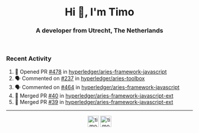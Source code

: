 <h1 align="center">Hi 👋, I'm Timo</h1>
<h3 align="center">A developer from Utrecht, The Netherlands</h3>
<br/>
<!-- https://github.com/rahuldkjain/github-profile-readme-generator --!>

<!--  <p align="left"><img src="https://github-readme-stats.vercel.app/api?username=timoglastra&show_icons=true&count_private=true&" alt="timoglastra" /></p> --!>

<!--
Github language stats
<p align="left"><img src="https://github-readme-stats.vercel.app/api/top-langs/?username=timoglastra&layout=compact" alt="timoglastra" /><p>
-->

<!-- Codestats language stats -->
<!-- <p align="left"><img src="https://codestats-readme.vercel.app/api/top-langs/?username=timoglastra&layout=compact&language_count=12" alt="timoglastra" /><p>    --!>
  
<h3>Recent Activity</h3>

<!--START_SECTION:activity-->
1. 💪 Opened PR [#478](https://github.com/hyperledger/aries-framework-javascript/pull/478) in [hyperledger/aries-framework-javascript](https://github.com/hyperledger/aries-framework-javascript)
2. 🗣 Commented on [#237](https://github.com/hyperledger/aries-toolbox/issues/237) in [hyperledger/aries-toolbox](https://github.com/hyperledger/aries-toolbox)
3. 🗣 Commented on [#464](https://github.com/hyperledger/aries-framework-javascript/issues/464) in [hyperledger/aries-framework-javascript](https://github.com/hyperledger/aries-framework-javascript)
4. 🎉 Merged PR [#40](https://github.com/hyperledger/aries-framework-javascript-ext/pull/40) in [hyperledger/aries-framework-javascript-ext](https://github.com/hyperledger/aries-framework-javascript-ext)
5. 🎉 Merged PR [#39](https://github.com/hyperledger/aries-framework-javascript-ext/pull/39) in [hyperledger/aries-framework-javascript-ext](https://github.com/hyperledger/aries-framework-javascript-ext)
<!--END_SECTION:activity-->

---

<p align="center">
<a href="https://twitter.com/timoglastra" target="blank"><img align="center" src="https://cdn.jsdelivr.net/npm/simple-icons@3.0.1/icons/twitter.svg" alt="timoglastra" height="30" width="30" /></a>
<a href="https://linkedin.com/in/timoglastra" target="blank"><img align="center" src="https://cdn.jsdelivr.net/npm/simple-icons@3.0.1/icons/linkedin.svg" alt="timoglastra" height="30" width="30" /></a>
</p>



